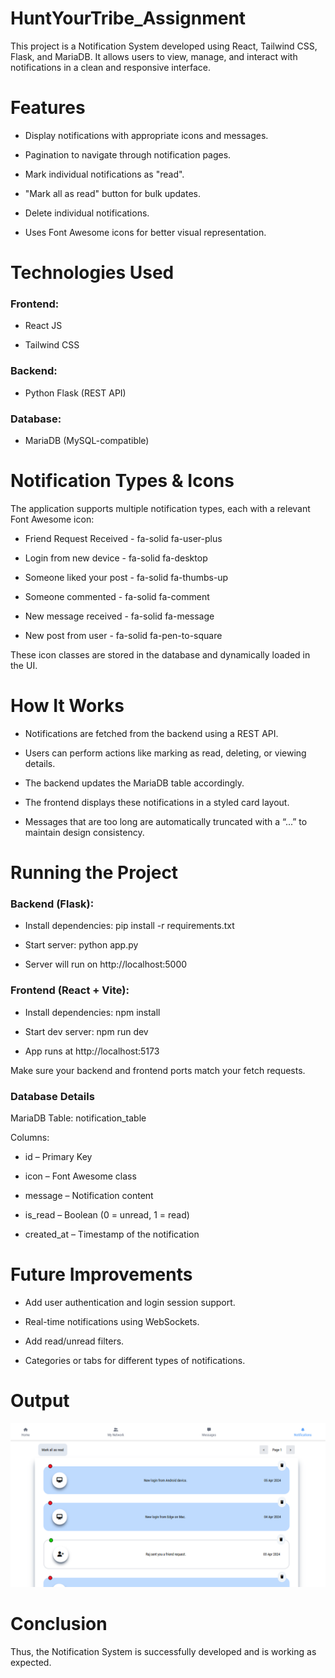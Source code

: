 # HuntYourTribe_Assignment
This project is a Notification System developed using React, Tailwind CSS, Flask, and MariaDB. It allows users to view, manage, and interact with notifications in a clean and responsive interface.

# Features
* Display notifications with appropriate icons and messages.

* Pagination to navigate through notification pages.

* Mark individual notifications as "read".

* "Mark all as read" button for bulk updates.

* Delete individual notifications.

* Uses Font Awesome icons for better visual representation.

# Technologies Used
### Frontend:

* React JS

* Tailwind CSS

### Backend:

* Python Flask (REST API)

### Database:

* MariaDB (MySQL-compatible)

# Notification Types & Icons
The application supports multiple notification types, each with a relevant Font Awesome icon:

* Friend Request Received - fa-solid fa-user-plus

* Login from new device - fa-solid fa-desktop

* Someone liked your post - fa-solid fa-thumbs-up

* Someone commented - fa-solid fa-comment

* New message received - fa-solid fa-message

* New post from user - fa-solid fa-pen-to-square

These icon classes are stored in the database and dynamically loaded in the UI.

# How It Works
* Notifications are fetched from the backend using a REST API.

* Users can perform actions like marking as read, deleting, or viewing details.

* The backend updates the MariaDB table accordingly.

* The frontend displays these notifications in a styled card layout.

* Messages that are too long are automatically truncated with a “...” to maintain design consistency.

# Running the Project
### Backend (Flask):

* Install dependencies: pip install -r requirements.txt

* Start server: python app.py

* Server will run on http://localhost:5000

### Frontend (React + Vite):

* Install dependencies: npm install

* Start dev server: npm run dev

* App runs at http://localhost:5173

Make sure your backend and frontend ports match your fetch requests.

### Database Details
MariaDB Table: notification_table

Columns:

* id – Primary Key

* icon – Font Awesome class

* message – Notification content

* is_read – Boolean (0 = unread, 1 = read)

* created_at – Timestamp of the notification

# Future Improvements
* Add user authentication and login session support.

* Real-time notifications using WebSockets.

* Add read/unread filters.

* Categories or tabs for different types of notifications.

# Output
![alt text](image-1.png)
# Conclusion
Thus, the Notification System is successfully developed and is working as expected.